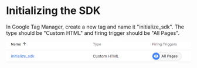 # Initializing the SDK

In Google Tag Manager, create a new tag and name it "initialize_sdk". The type should be "Custom HTML" and firing trigger should be "All Pages".

![Screenshot](Screenshot_1.png)
